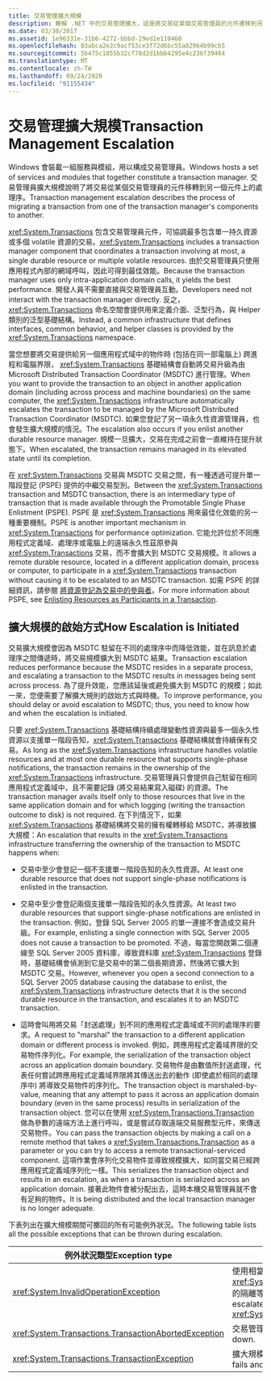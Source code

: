 ```yaml
---
title: 交易管理擴大規模
description: 瞭解 .NET 中的交易管理擴大，這是將交易從某個交易管理員的元件遷移到另一個的流程。
ms.date: 03/30/2017
ms.assetid: 1e96331e-31b6-4272-bbbd-29ed1e110460
ms.openlocfilehash: 83abca2e2c9acf53ce3f72d6bc55a82964b99cb5
ms.sourcegitcommit: 5b475c1855b32cf78d2d1bbb4295e4c236f39464
ms.translationtype: MT
ms.contentlocale: zh-TW
ms.lasthandoff: 09/24/2020
ms.locfileid: "91155434"
---
```

# <a name="transaction-management-escalation"></a><span data-ttu-id="f06c5-103">交易管理擴大規模</span><span class="sxs-lookup"><span data-stu-id="f06c5-103">Transaction Management Escalation</span></span>

<span data-ttu-id="f06c5-104">Windows 會裝載一組服務與模組，用以構成交易管理員。</span><span class="sxs-lookup"><span data-stu-id="f06c5-104">Windows hosts a set of services and modules that together constitute a transaction manager.</span></span> <span data-ttu-id="f06c5-105">交易管理員擴大規模說明了將交易從某個交易管理員的元件移轉到另一個元件上的處理序。</span><span class="sxs-lookup"><span data-stu-id="f06c5-105">Transaction management escalation describes the process of migrating a transaction from one of the transaction manager's components to another.</span></span>  
  
 <span data-ttu-id="f06c5-106"><xref:System.Transactions> 包含交易管理員元件，可協調最多包含單一持久資源或多個 volatile 資源的交易。</span><span class="sxs-lookup"><span data-stu-id="f06c5-106"><xref:System.Transactions> includes a transaction manager component that coordinates a transaction involving at most, a single durable resource or multiple volatile resources.</span></span> <span data-ttu-id="f06c5-107">由於交易管理員只使用應用程式內部的網域呼叫，因此可得到最佳效能。</span><span class="sxs-lookup"><span data-stu-id="f06c5-107">Because the transaction manager uses only intra-application domain calls, it yields the best performance.</span></span> <span data-ttu-id="f06c5-108">開發人員不需要直接與交易管理員互動。</span><span class="sxs-lookup"><span data-stu-id="f06c5-108">Developers need not interact with the transaction manager directly.</span></span> <span data-ttu-id="f06c5-109">反之，<xref:System.Transactions> 命名空間會提供用來定義介面、泛型行為，與 Helper 類別的泛型基礎結構。</span><span class="sxs-lookup"><span data-stu-id="f06c5-109">Instead, a common infrastructure that defines interfaces, common behavior, and helper classes is provided by the <xref:System.Transactions> namespace.</span></span>  
  
 <span data-ttu-id="f06c5-110">當您想要將交易提供給另一個應用程式域中的物件時 (包括在同一部電腦上) 跨進程和電腦界限， <xref:System.Transactions> 基礎結構會自動將交易升級為由 Microsoft Distributed Transaction Coordinator (MSDTC) 進行管理。</span><span class="sxs-lookup"><span data-stu-id="f06c5-110">When you want to provide the transaction to an object in another application domain (including across process and machine boundaries) on the same computer, the <xref:System.Transactions> infrastructure automatically escalates the transaction to be managed by the Microsoft Distributed Transaction Coordinator (MSDTC).</span></span> <span data-ttu-id="f06c5-111">如果您登記了另一項永久性資源管理員，也會發生擴大規模的情況。</span><span class="sxs-lookup"><span data-stu-id="f06c5-111">The escalation also occurs if you enlist another durable resource manager.</span></span> <span data-ttu-id="f06c5-112">規模一旦擴大，交易在完成之前會一直維持在提升狀態下。</span><span class="sxs-lookup"><span data-stu-id="f06c5-112">When escalated, the transaction remains managed in its elevated state until its completion.</span></span>  
  
 <span data-ttu-id="f06c5-113">在 <xref:System.Transactions> 交易與 MSDTC 交易之間，有一種透過可提升單一階段登記 (PSPE) 提供的中繼交易型別。</span><span class="sxs-lookup"><span data-stu-id="f06c5-113">Between the <xref:System.Transactions> transaction and MSDTC transaction, there is an intermediary type of transaction that is made available through the Promotable Single Phase Enlistment (PSPE).</span></span> <span data-ttu-id="f06c5-114">PSPE 是 <xref:System.Transactions> 用來最佳化效能的另一種重要機制。</span><span class="sxs-lookup"><span data-stu-id="f06c5-114">PSPE is another important mechanism in <xref:System.Transactions> for performance optimization.</span></span> <span data-ttu-id="f06c5-115">它能允許位於不同應用程式定義域、處理序或電腦上的遠端永久性茲原參與 <xref:System.Transactions> 交易，而不會擴大到 MSDTC 交易規模。</span><span class="sxs-lookup"><span data-stu-id="f06c5-115">It allows a remote durable resource, located in a different application domain, process or computer, to participate in a <xref:System.Transactions> transaction without causing it to be escalated to an MSDTC transaction.</span></span> <span data-ttu-id="f06c5-116">如需 PSPE 的詳細資訊，請參閱 [將資源登記為交易中的參與者](enlisting-resources-as-participants-in-a-transaction.md)。</span><span class="sxs-lookup"><span data-stu-id="f06c5-116">For more information about PSPE, see [Enlisting Resources as Participants in a Transaction](enlisting-resources-as-participants-in-a-transaction.md).</span></span>  
  
## <a name="how-escalation-is-initiated"></a><span data-ttu-id="f06c5-117">擴大規模的啟始方式</span><span class="sxs-lookup"><span data-stu-id="f06c5-117">How Escalation is Initiated</span></span>  

 <span data-ttu-id="f06c5-118">交易擴大規模會因為 MSDTC 駐留在不同的處理序中而降低效能，並在訊息於處理序之間傳遞時，將交易規模擴大到 MSDTC 結果。</span><span class="sxs-lookup"><span data-stu-id="f06c5-118">Transaction escalation reduces performance because the MSDTC resides in a separate process, and escalating a transaction to the MSDTC results in messages being sent across process.</span></span> <span data-ttu-id="f06c5-119">為了提升效能，您應該延後或避免擴大到 MSDTC 的規模；如此一來，您便需要了解擴大規則的啟始方式與時機。</span><span class="sxs-lookup"><span data-stu-id="f06c5-119">To improve performance, you should delay or avoid escalation to MSDTC; thus, you need to know how and when the escalation is initiated.</span></span>  
  
 <span data-ttu-id="f06c5-120">只要 <xref:System.Transactions> 基礎結構持續處理變動性資源與最多一個永久性資源以支援單一階段告知，<xref:System.Transactions> 基礎結構就會持續保有交易。</span><span class="sxs-lookup"><span data-stu-id="f06c5-120">As long as the <xref:System.Transactions> infrastructure handles volatile resources and at most one durable resource that supports single-phase notifications, the transaction remains in the ownership of the <xref:System.Transactions> infrastructure.</span></span> <span data-ttu-id="f06c5-121">交易管理員只會提供自己駐留在相同應用程式定義域中，且不需要記錄 (將交易結果寫入磁碟) 的資源。</span><span class="sxs-lookup"><span data-stu-id="f06c5-121">The transaction manager avails itself only to those resources that live in the same application domain and for which logging (writing the transaction outcome to disk) is not required.</span></span> <span data-ttu-id="f06c5-122">在下列情況下，如果 <xref:System.Transactions> 基礎結構將交易的擁有權轉移給 MSDTC，將導致擴大規模：</span><span class="sxs-lookup"><span data-stu-id="f06c5-122">An escalation that results in the <xref:System.Transactions> infrastructure transferring the ownership of the transaction to MSDTC happens when:</span></span>  
  
- <span data-ttu-id="f06c5-123">交易中至少會登記一個不支援單一階段告知的永久性資源。</span><span class="sxs-lookup"><span data-stu-id="f06c5-123">At least one durable resource that does not support single-phase notifications is enlisted in the transaction.</span></span>  
  
- <span data-ttu-id="f06c5-124">交易中至少會登記兩個支援單一階段告知的永久性資源。</span><span class="sxs-lookup"><span data-stu-id="f06c5-124">At least two durable resources that support single-phase notifications are enlisted in the transaction.</span></span> <span data-ttu-id="f06c5-125">例如，登錄 SQL Server 2005 的單一連接不會造成交易升級。</span><span class="sxs-lookup"><span data-stu-id="f06c5-125">For example, enlisting a single connection with SQL Server 2005 does not cause a transaction to be promoted.</span></span> <span data-ttu-id="f06c5-126">不過，每當您開啟第二個連線至 SQL Server 2005 資料庫，導致資料庫 <xref:System.Transactions> 登錄時，基礎結構會偵測到它是交易中的第二個長期資源，然後將它擴大到 MSDTC 交易。</span><span class="sxs-lookup"><span data-stu-id="f06c5-126">However, whenever you open a second connection to a SQL Server 2005 database causing the database to enlist, the <xref:System.Transactions> infrastructure detects that it is the second durable resource in the transaction, and escalates it to an MSDTC transaction.</span></span>  
  
- <span data-ttu-id="f06c5-127">這時會叫用將交易「封送處理」到不同的應用程式定義域或不同的處理序的要求。</span><span class="sxs-lookup"><span data-stu-id="f06c5-127">A request to "marshal" the transaction to a different application domain or different process is invoked.</span></span> <span data-ttu-id="f06c5-128">例如，跨應用程式定義域界限的交易物件序列化。</span><span class="sxs-lookup"><span data-stu-id="f06c5-128">For example, the serialization of the transaction object across an application domain boundary.</span></span> <span data-ttu-id="f06c5-129">交易物件是由數值所封送處理，代表任何嘗試跨應用程式定義域界限將其傳送出去的動作 (即使處於相同的處理序中) 將導致交易物件的序列化。</span><span class="sxs-lookup"><span data-stu-id="f06c5-129">The transaction object is marshaled-by-value, meaning that any attempt to pass it across an application domain boundary (even in the same process) results in serialization of the transaction object.</span></span> <span data-ttu-id="f06c5-130">您可以在使用 <xref:System.Transactions.Transaction> 做為參數的遠端方法上進行呼叫，或是嘗試存取遠端交易服務型元件，來傳送交易物件。</span><span class="sxs-lookup"><span data-stu-id="f06c5-130">You can pass the transaction objects by making a call on a remote method that takes a <xref:System.Transactions.Transaction> as a parameter or you can try to access a remote transactional-serviced component.</span></span> <span data-ttu-id="f06c5-131">這項作業會序列化交易物件並導致規模擴大，如同當交易已經跨應用程式定義域序列化一樣。</span><span class="sxs-lookup"><span data-stu-id="f06c5-131">This serializes the transaction object and results in an escalation, as when a transaction is serialized across an application domain.</span></span> <span data-ttu-id="f06c5-132">接著此物件會被分配出去，這時本機交易管理員就不會有足夠的物件。</span><span class="sxs-lookup"><span data-stu-id="f06c5-132">It is being distributed and the local transaction manager is no longer adequate.</span></span>  
  
 <span data-ttu-id="f06c5-133">下表列出在擴大規模期間可擲回的所有可能例外狀況。</span><span class="sxs-lookup"><span data-stu-id="f06c5-133">The following table lists all the possible exceptions that can be thrown during escalation.</span></span>  
  
|<span data-ttu-id="f06c5-134">例外狀況類型</span><span class="sxs-lookup"><span data-stu-id="f06c5-134">Exception type</span></span>|<span data-ttu-id="f06c5-135">條件</span><span class="sxs-lookup"><span data-stu-id="f06c5-135">Condition</span></span>|  
|--------------------|---------------|  
|<xref:System.InvalidOperationException>|<span data-ttu-id="f06c5-136">使用相當於 <xref:System.Transactions.IsolationLevel.Snapshot> 的隔離等級來擴大交易規模的嘗試。</span><span class="sxs-lookup"><span data-stu-id="f06c5-136">An attempt to escalate a transaction with isolation level equal to <xref:System.Transactions.IsolationLevel.Snapshot>.</span></span>|  
|<xref:System.Transactions.TransactionAbortedException>|<span data-ttu-id="f06c5-137">交易管理員已關閉。</span><span class="sxs-lookup"><span data-stu-id="f06c5-137">The transaction manager is down.</span></span>|  
|<xref:System.Transactions.TransactionException>|<span data-ttu-id="f06c5-138">擴大規模會失敗並中止應用程式。</span><span class="sxs-lookup"><span data-stu-id="f06c5-138">The escalation fails and the application is aborted.</span></span>|
